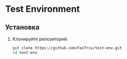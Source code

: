 # Test Environment

## Установка

1. Клонируйте репозиторий:
   ```sh
   git clone https://github.com/FasTrss/test-env.git
   cd test-env